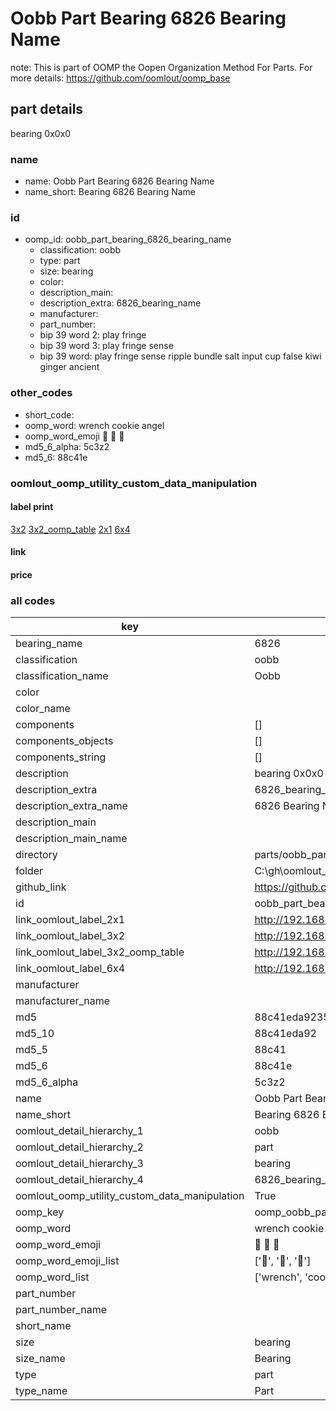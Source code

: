 # Oobb Part Bearing 6826 Bearing Name  

note: This is part of OOMP the Oopen Organization Method For Parts. For more details: https://github.com/oomlout/oomp_base

##  part details
  



bearing 0x0x0



### name
* name: Oobb Part Bearing 6826 Bearing Name
* name_short: Bearing 6826 Bearing Name
### id
* oomp_id: oobb_part_bearing_6826_bearing_name
  * classification: oobb
  * type: part
  * size: bearing
  * color: 
  * description_main: 
  * description_extra: 6826_bearing_name
  * manufacturer: 
  * part_number: 
  * bip 39 word 2: play fringe
  * bip 39 word 3: play fringe sense
  * bip 39 word: play fringe sense ripple bundle salt input cup false kiwi ginger ancient

### other_codes
* short_code: 
* oomp_word: wrench cookie angel
* oomp_word_emoji :wrench: :cookie: :angel:
* md5_6_alpha: 5c3z2
* md5_6: 88c41e






### oomlout_oomp_utility_custom_data_manipulation
#### label print
[3x2](http://192.168.1.245:1112/?label=oomp%205c3z2)
[3x2_oomp_table](http://192.168.1.108:1112/?label=oomp%205c3z2)
[2x1](http://192.168.1.242:1112/?label=oomp%205c3z2)
[6x4](http://192.168.1.55:1112/?label=oomp%205c3z2)    

#### link

                              

#### price







### all codes 
| key | value |  
| --- | --- |  
| bearing_name | 6826 |  
| classification | oobb |  
| classification_name | Oobb |  
| color |  |  
| color_name |  |  
| components | [] |  
| components_objects | [] |  
| components_string | [] |  
| description | bearing 0x0x0 |  
| description_extra | 6826_bearing_name |  
| description_extra_name | 6826 Bearing Name |  
| description_main |  |  
| description_main_name |  |  
| directory | parts/oobb_part_bearing_6826_bearing_name |  
| folder | C:\gh\oomlout_oobb_version_4_generated_parts\parts\oobb_part_bearing_6826_bearing_name |  
| github_link | https://github.com/oomlout/oomlout_oomp_part_src/tree/main/parts/oobb_part_bearing_6826_bearing_name |  
| id | oobb_part_bearing_6826_bearing_name |  
| link_oomlout_label_2x1 | http://192.168.1.242:1112/?label=oomp%205c3z2 |  
| link_oomlout_label_3x2 | http://192.168.1.245:1112/?label=oomp%205c3z2 |  
| link_oomlout_label_3x2_oomp_table | http://192.168.1.108:1112/?label=oomp%205c3z2 |  
| link_oomlout_label_6x4 | http://192.168.1.55:1112/?label=oomp%205c3z2 |  
| manufacturer |  |  
| manufacturer_name |  |  
| md5 | 88c41eda9235ae96fa8f2ba587974532 |  
| md5_10 | 88c41eda92 |  
| md5_5 | 88c41 |  
| md5_6 | 88c41e |  
| md5_6_alpha | 5c3z2 |  
| name | Oobb Part Bearing 6826 Bearing Name |  
| name_short | Bearing 6826 Bearing Name |  
| oomlout_detail_hierarchy_1 | oobb |  
| oomlout_detail_hierarchy_2 | part |  
| oomlout_detail_hierarchy_3 | bearing |  
| oomlout_detail_hierarchy_4 | 6826_bearing_name |  
| oomlout_oomp_utility_custom_data_manipulation | True |  
| oomp_key | oomp_oobb_part_bearing_6826_bearing_name |  
| oomp_word | wrench cookie angel |  
| oomp_word_emoji | :wrench: :cookie: :angel: |  
| oomp_word_emoji_list | [':wrench:', ':cookie:', ':angel:'] |  
| oomp_word_list | ['wrench', 'cookie', 'angel'] |  
| part_number |  |  
| part_number_name |  |  
| short_name |  |  
| size | bearing |  
| size_name | Bearing |  
| type | part |  
| type_name | Part |  
